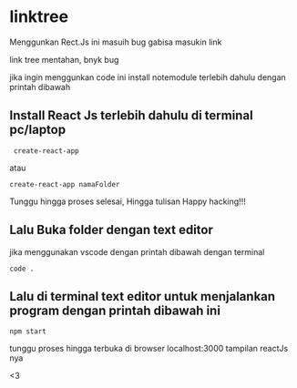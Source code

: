 # linktree

<p>Menggunkan Rect.Js ini masuih bug gabisa masukin link</p>
<p>link tree mentahan, bnyk bug</p>
<p>jika ingin menggunkan code ini install notemodule terlebih dahulu dengan printah dibawah</p>

## Install React Js terlebih dahulu di terminal pc/laptop 
  ``` 
   create-react-app
  ```
  atau
  ```
  create-react-app namaFolder
  ```
  Tunggu hingga proses selesai, Hingga tulisan Happy hacking!!!
  
## Lalu Buka folder dengan text editor  
   
   jika menggunakan vscode dengan printah dibawah dengan terminal
   ```
   code .
   ```
## Lalu di terminal text editor untuk menjalankan program dengan printah dibawah ini
  ```
  npm start
  ```
  tunggu proses hingga terbuka di browser localhost:3000 tampilan reactJs nya
  
  <3

  
  
